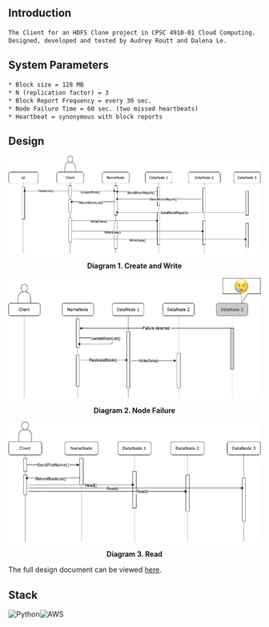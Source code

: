 ## Introduction 
```
The Client for an HDFS Clone project in CPSC 4910-01 Cloud Computing. 
Designed, developed and tested by Audrey Routt and Dalena Le.
``` 

## System Parameters
```
* Block size = 128 MB
* N (replication factor) = 3 
* Block Report Frequency = every 30 sec.
* Node Failure Time = 60 sec. (two missed heartbeats)
* Heartbeat = synonymous with block reports 
```

## Design
<p align="center"><img src="/SequenceDiagrams/CreateWrite.png"></p>
<b><div align="center">Diagram 1. Create and Write</b></div>
<p></p>
<p align="center"><img src="/SequenceDiagrams/NodeFailures.png"/></p>
<b><div align="center">Diagram 2. Node Failure</b></div>
<p></p>
<p align="center"><img src="/SequenceDiagrams/Read.png"/></p>
<b><div align="center">Diagram 3. Read</b></div>
<p></p>

The full design document can be viewed [here](https://drive.google.com/file/d/1J_ZTGNsPyW_PdT_WWS2t0qWs08lDiWO2/view?usp=sharing).

## Stack 
![Python](https://img.shields.io/badge/python-3670A0?style=for-the-badge&logo=python&logoColor=ffdd54)![AWS](https://img.shields.io/badge/AWS-%23FF9900.svg?style=for-the-badge&logo=amazon-aws&logoColor=white)
